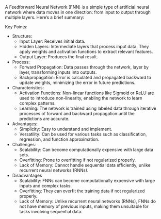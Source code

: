 A Feedforward Neural Network (FNN) is a simple type of artificial neural network where data moves in one direction: from input to output through multiple layers. Here’s a brief summary:

Key Points:
* Structure:
  * Input Layer: Receives initial data.
  * Hidden Layers: Intermediate layers that process input data. They apply weights and 
    activation functions to extract relevant features.
  * Output Layer: Produces the final result.
* Process:
  * Forward Propagation: Data passes through the network, layer by layer, transforming 
    inputs into outputs.
  * Backpropagation: Error is calculated and propagated backward to update weights, 
    minimizing the error in future predictions.
* Characteristics:
  * Activation Functions: Non-linear functions like Sigmoid or ReLU are used to introduce 
    non-linearity, enabling the network to learn complex patterns.
   * Learning: The network is trained using labeled data through iterative processes of 
     forward and backward propagation until the predictions are accurate.
* Advantages:
   * Simplicity: Easy to understand and implement.
   * Versatility: Can be used for various tasks such as classification, regression, and 
     function approximation.
* Challenges:
   * Scalability: Can become computationally expensive with large data sets.
   * Overfitting: Prone to overfitting if not regularized properly.
   * Lack of Memory: Cannot handle sequential data efficiently, unlike recurrent neural 
     networks (RNNs).
* Disadvantages
  * Scalability: FNNs can become computationally expensive with large inputs and complex 
    tasks.
  * Overfitting: They can overfit the training data if not regularized properly.
  * Lack of Memory: Unlike recurrent neural networks (RNNs), FNNs do not have memory of 
    previous inputs, making them unsuitable for tasks involving sequential data.
